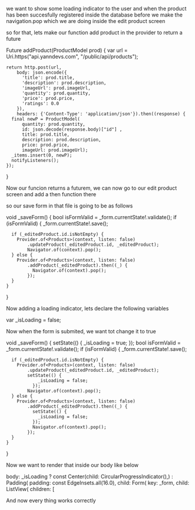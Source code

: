 we want to show some loading indicator to the user and when the product has been succesfully registered inside the database before we make the navigation.pop which we are doing inside the edit product screen

so for that, lets make our function add product in the provider to return a future

 Future<void> addProduct(ProductModel prod) {
    var url = Uri.https("api.yanndevs.com", "/public/api/products");

    return http.post(url,
        body: json.encode({
          'title': prod.title,
          'description': prod.description,
          'imageUrl': prod.imageUrl,
          'quantity': prod.quantity,
          'price': prod.price,
          'ratings': 0.0
        }),
        headers: {'Content-Type': 'application/json'}).then((response) {
      final newP = ProductModel(
          quantity: prod.quantity,
          id: json.decode(response.body)["id"] ,
          title: prod.title,
          description: prod.description,
          price: prod.price,
          imageUrl: prod.imageUrl);
      _items.insert(0, newP);
      notifyListeners();
    });
  }

Now our funcion returns a futurem, we can now go to our edit product screen and add a then function there

so our save form in that file is going to be as follows

void _saveForm() {
    bool isFormValid = _form.currentState!.validate();
    if (isFormValid) {
      _form.currentState!.save();

      if (_editedProduct.id.isNotEmpty) {
        Provider.of<Products>(context, listen: false)
            .updateProduct(_editedProduct.id, _editedProduct);
            Navigator.of(context).pop();
      } else {
        Provider.of<Products>(context, listen: false)
            .addProduct(_editedProduct).then((_) {
              Navigator.of(context).pop();
            });
      }
    }
  }

Now adding a loading indicator, lets declare the following variables

 var _isLoading = false;

 Now when the form is submited, we want tot change it to true

 void _saveForm() {
    setState(() {
      _isLoading = true;
    });
    bool isFormValid = _form.currentState!.validate();
    if (isFormValid) {
      _form.currentState!.save();

      if (_editedProduct.id.isNotEmpty) {
        Provider.of<Products>(context, listen: false)
            .updateProduct(_editedProduct.id, _editedProduct);
            setState(() {
                _isLoading = false;
              });
            Navigator.of(context).pop();
      } else {
        Provider.of<Products>(context, listen: false)
            .addProduct(_editedProduct).then((_) {
              setState(() {
                _isLoading = false;
              });
              Navigator.of(context).pop();
            });
      }
    }
  }

  Now we want to render that inside our body like below

  body: _isLoading ? const Center(child: CircularProgressIndicator(),) : Padding(
          padding: const EdgeInsets.all(16.0),
          child: Form(
            key: _form,
            child: ListView(
              children: [

And now every thing works correctly